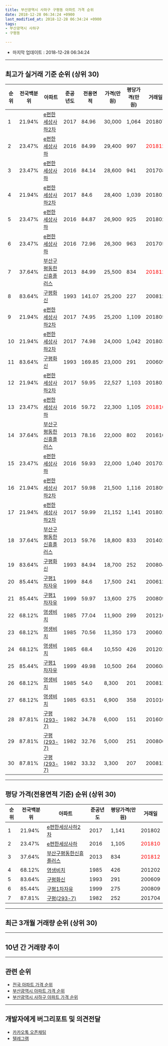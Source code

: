```yaml
---
title: 부산광역시 사하구 구평동 아파트 가격 순위
date: 2018-12-28 06:34:24 +0900
last_modified_at: 2018-12-28 06:34:24 +0900
tags:
- 부산광역시 사하구
- 구평동

---
```


* 마지막 업데이트 : 2018-12-28 06:34:24

---

## 최고가 실거래 기준 순위 (상위 30)


|순위|전국백분위|아파트|준공년도|전용면적|가격(만원)|평당가격(만원)|거래일|
|---|---|---|---|---|---|---|---|
|1|21.94%|[e편한세상사하2차](https://search.naver.com/search.naver?query=%EB%B6%80%EC%82%B0%EA%B4%91%EC%97%AD%EC%8B%9C+%EC%82%AC%ED%95%98%EA%B5%AC+%EA%B5%AC%ED%8F%89%EB%8F%99+e%ED%8E%B8%ED%95%9C%EC%84%B8%EC%83%81%EC%82%AC%ED%95%982%EC%B0%A8)|2017|84.96|30,000|1,064|201807|
|2|23.47%|[e편한세상사하](https://search.naver.com/search.naver?query=%EB%B6%80%EC%82%B0%EA%B4%91%EC%97%AD%EC%8B%9C+%EC%82%AC%ED%95%98%EA%B5%AC+%EA%B5%AC%ED%8F%89%EB%8F%99+e%ED%8E%B8%ED%95%9C%EC%84%B8%EC%83%81%EC%82%AC%ED%95%98)|2016|84.99|29,400|997|<span style="color:red">201812</span>|
|3|23.47%|[e편한세상사하](https://search.naver.com/search.naver?query=%EB%B6%80%EC%82%B0%EA%B4%91%EC%97%AD%EC%8B%9C+%EC%82%AC%ED%95%98%EA%B5%AC+%EA%B5%AC%ED%8F%89%EB%8F%99+e%ED%8E%B8%ED%95%9C%EC%84%B8%EC%83%81%EC%82%AC%ED%95%98)|2016|84.14|28,600|941|201708|
|4|21.94%|[e편한세상사하2차](https://search.naver.com/search.naver?query=%EB%B6%80%EC%82%B0%EA%B4%91%EC%97%AD%EC%8B%9C+%EC%82%AC%ED%95%98%EA%B5%AC+%EA%B5%AC%ED%8F%89%EB%8F%99+e%ED%8E%B8%ED%95%9C%EC%84%B8%EC%83%81%EC%82%AC%ED%95%982%EC%B0%A8)|2017|84.6|28,400|1,039|201801|
|5|23.47%|[e편한세상사하](https://search.naver.com/search.naver?query=%EB%B6%80%EC%82%B0%EA%B4%91%EC%97%AD%EC%8B%9C+%EC%82%AC%ED%95%98%EA%B5%AC+%EA%B5%AC%ED%8F%89%EB%8F%99+e%ED%8E%B8%ED%95%9C%EC%84%B8%EC%83%81%EC%82%AC%ED%95%98)|2016|84.87|26,900|925|201802|
|6|23.47%|[e편한세상사하](https://search.naver.com/search.naver?query=%EB%B6%80%EC%82%B0%EA%B4%91%EC%97%AD%EC%8B%9C+%EC%82%AC%ED%95%98%EA%B5%AC+%EA%B5%AC%ED%8F%89%EB%8F%99+e%ED%8E%B8%ED%95%9C%EC%84%B8%EC%83%81%EC%82%AC%ED%95%98)|2016|72.96|26,300|963|201705|
|7|37.64%|[부산구평동한신휴플러스](https://search.naver.com/search.naver?query=%EB%B6%80%EC%82%B0%EA%B4%91%EC%97%AD%EC%8B%9C+%EC%82%AC%ED%95%98%EA%B5%AC+%EA%B5%AC%ED%8F%89%EB%8F%99+%EB%B6%80%EC%82%B0%EA%B5%AC%ED%8F%89%EB%8F%99%ED%95%9C%EC%8B%A0%ED%9C%B4%ED%94%8C%EB%9F%AC%EC%8A%A4)|2013|84.99|25,500|834|<span style="color:red">201812</span>|
|8|83.64%|[구평화신](https://search.naver.com/search.naver?query=%EB%B6%80%EC%82%B0%EA%B4%91%EC%97%AD%EC%8B%9C+%EC%82%AC%ED%95%98%EA%B5%AC+%EA%B5%AC%ED%8F%89%EB%8F%99+%EA%B5%AC%ED%8F%89%ED%99%94%EC%8B%A0)|1993|141.07|25,200|227|200812|
|9|21.94%|[e편한세상사하2차](https://search.naver.com/search.naver?query=%EB%B6%80%EC%82%B0%EA%B4%91%EC%97%AD%EC%8B%9C+%EC%82%AC%ED%95%98%EA%B5%AC+%EA%B5%AC%ED%8F%89%EB%8F%99+e%ED%8E%B8%ED%95%9C%EC%84%B8%EC%83%81%EC%82%AC%ED%95%982%EC%B0%A8)|2017|74.95|25,200|1,109|201805|
|10|21.94%|[e편한세상사하2차](https://search.naver.com/search.naver?query=%EB%B6%80%EC%82%B0%EA%B4%91%EC%97%AD%EC%8B%9C+%EC%82%AC%ED%95%98%EA%B5%AC+%EA%B5%AC%ED%8F%89%EB%8F%99+e%ED%8E%B8%ED%95%9C%EC%84%B8%EC%83%81%EC%82%AC%ED%95%982%EC%B0%A8)|2017|74.98|24,000|1,042|201803|
|11|83.64%|[구평화신](https://search.naver.com/search.naver?query=%EB%B6%80%EC%82%B0%EA%B4%91%EC%97%AD%EC%8B%9C+%EC%82%AC%ED%95%98%EA%B5%AC+%EA%B5%AC%ED%8F%89%EB%8F%99+%EA%B5%AC%ED%8F%89%ED%99%94%EC%8B%A0)|1993|169.85|23,000|291|200609|
|12|21.94%|[e편한세상사하2차](https://search.naver.com/search.naver?query=%EB%B6%80%EC%82%B0%EA%B4%91%EC%97%AD%EC%8B%9C+%EC%82%AC%ED%95%98%EA%B5%AC+%EA%B5%AC%ED%8F%89%EB%8F%99+e%ED%8E%B8%ED%95%9C%EC%84%B8%EC%83%81%EC%82%AC%ED%95%982%EC%B0%A8)|2017|59.95|22,527|1,103|201801|
|13|23.47%|[e편한세상사하](https://search.naver.com/search.naver?query=%EB%B6%80%EC%82%B0%EA%B4%91%EC%97%AD%EC%8B%9C+%EC%82%AC%ED%95%98%EA%B5%AC+%EA%B5%AC%ED%8F%89%EB%8F%99+e%ED%8E%B8%ED%95%9C%EC%84%B8%EC%83%81%EC%82%AC%ED%95%98)|2016|59.72|22,300|1,105|<span style="color:red">201810</span>|
|14|37.64%|[부산구평동한신휴플러스](https://search.naver.com/search.naver?query=%EB%B6%80%EC%82%B0%EA%B4%91%EC%97%AD%EC%8B%9C+%EC%82%AC%ED%95%98%EA%B5%AC+%EA%B5%AC%ED%8F%89%EB%8F%99+%EB%B6%80%EC%82%B0%EA%B5%AC%ED%8F%89%EB%8F%99%ED%95%9C%EC%8B%A0%ED%9C%B4%ED%94%8C%EB%9F%AC%EC%8A%A4)|2013|78.16|22,000|802|201610|
|15|23.47%|[e편한세상사하](https://search.naver.com/search.naver?query=%EB%B6%80%EC%82%B0%EA%B4%91%EC%97%AD%EC%8B%9C+%EC%82%AC%ED%95%98%EA%B5%AC+%EA%B5%AC%ED%8F%89%EB%8F%99+e%ED%8E%B8%ED%95%9C%EC%84%B8%EC%83%81%EC%82%AC%ED%95%98)|2016|59.93|22,000|1,040|201703|
|16|21.94%|[e편한세상사하2차](https://search.naver.com/search.naver?query=%EB%B6%80%EC%82%B0%EA%B4%91%EC%97%AD%EC%8B%9C+%EC%82%AC%ED%95%98%EA%B5%AC+%EA%B5%AC%ED%8F%89%EB%8F%99+e%ED%8E%B8%ED%95%9C%EC%84%B8%EC%83%81%EC%82%AC%ED%95%982%EC%B0%A8)|2017|59.98|21,500|1,116|201809|
|17|21.94%|[e편한세상사하2차](https://search.naver.com/search.naver?query=%EB%B6%80%EC%82%B0%EA%B4%91%EC%97%AD%EC%8B%9C+%EC%82%AC%ED%95%98%EA%B5%AC+%EA%B5%AC%ED%8F%89%EB%8F%99+e%ED%8E%B8%ED%95%9C%EC%84%B8%EC%83%81%EC%82%AC%ED%95%982%EC%B0%A8)|2017|59.99|21,152|1,141|201802|
|18|37.64%|[부산구평동한신휴플러스](https://search.naver.com/search.naver?query=%EB%B6%80%EC%82%B0%EA%B4%91%EC%97%AD%EC%8B%9C+%EC%82%AC%ED%95%98%EA%B5%AC+%EA%B5%AC%ED%8F%89%EB%8F%99+%EB%B6%80%EC%82%B0%EA%B5%AC%ED%8F%89%EB%8F%99%ED%95%9C%EC%8B%A0%ED%9C%B4%ED%94%8C%EB%9F%AC%EC%8A%A4)|2013|59.76|18,800|833|201402|
|19|83.64%|[구평화신](https://search.naver.com/search.naver?query=%EB%B6%80%EC%82%B0%EA%B4%91%EC%97%AD%EC%8B%9C+%EC%82%AC%ED%95%98%EA%B5%AC+%EA%B5%AC%ED%8F%89%EB%8F%99+%EA%B5%AC%ED%8F%89%ED%99%94%EC%8B%A0)|1993|84.94|18,700|252|200804|
|20|85.44%|[구평1차자유](https://search.naver.com/search.naver?query=%EB%B6%80%EC%82%B0%EA%B4%91%EC%97%AD%EC%8B%9C+%EC%82%AC%ED%95%98%EA%B5%AC+%EA%B5%AC%ED%8F%89%EB%8F%99+%EA%B5%AC%ED%8F%891%EC%B0%A8%EC%9E%90%EC%9C%A0)|1999|84.6|17,500|241|200612|
|21|85.44%|[구평1차자유](https://search.naver.com/search.naver?query=%EB%B6%80%EC%82%B0%EA%B4%91%EC%97%AD%EC%8B%9C+%EC%82%AC%ED%95%98%EA%B5%AC+%EA%B5%AC%ED%8F%89%EB%8F%99+%EA%B5%AC%ED%8F%891%EC%B0%A8%EC%9E%90%EC%9C%A0)|1999|59.97|13,600|275|200809|
|22|68.12%|[영생비치](https://search.naver.com/search.naver?query=%EB%B6%80%EC%82%B0%EA%B4%91%EC%97%AD%EC%8B%9C+%EC%82%AC%ED%95%98%EA%B5%AC+%EA%B5%AC%ED%8F%89%EB%8F%99+%EC%98%81%EC%83%9D%EB%B9%84%EC%B9%98)|1985|77.04|11,900|299|201210|
|23|68.12%|[영생비치](https://search.naver.com/search.naver?query=%EB%B6%80%EC%82%B0%EA%B4%91%EC%97%AD%EC%8B%9C+%EC%82%AC%ED%95%98%EA%B5%AC+%EA%B5%AC%ED%8F%89%EB%8F%99+%EC%98%81%EC%83%9D%EB%B9%84%EC%B9%98)|1985|70.56|11,350|173|200601|
|24|68.12%|[영생비치](https://search.naver.com/search.naver?query=%EB%B6%80%EC%82%B0%EA%B4%91%EC%97%AD%EC%8B%9C+%EC%82%AC%ED%95%98%EA%B5%AC+%EA%B5%AC%ED%8F%89%EB%8F%99+%EC%98%81%EC%83%9D%EB%B9%84%EC%B9%98)|1985|68.4|10,550|426|201202|
|25|85.44%|[구평1차자유](https://search.naver.com/search.naver?query=%EB%B6%80%EC%82%B0%EA%B4%91%EC%97%AD%EC%8B%9C+%EC%82%AC%ED%95%98%EA%B5%AC+%EA%B5%AC%ED%8F%89%EB%8F%99+%EA%B5%AC%ED%8F%891%EC%B0%A8%EC%9E%90%EC%9C%A0)|1999|49.98|10,500|264|200608|
|26|68.12%|[영생비치](https://search.naver.com/search.naver?query=%EB%B6%80%EC%82%B0%EA%B4%91%EC%97%AD%EC%8B%9C+%EC%82%AC%ED%95%98%EA%B5%AC+%EA%B5%AC%ED%8F%89%EB%8F%99+%EC%98%81%EC%83%9D%EB%B9%84%EC%B9%98)|1985|54.0|8,300|201|200812|
|27|68.12%|[영생비치](https://search.naver.com/search.naver?query=%EB%B6%80%EC%82%B0%EA%B4%91%EC%97%AD%EC%8B%9C+%EC%82%AC%ED%95%98%EA%B5%AC+%EA%B5%AC%ED%8F%89%EB%8F%99+%EC%98%81%EC%83%9D%EB%B9%84%EC%B9%98)|1985|63.51|6,900|358|201010|
|28|87.81%|[구평(293-7)](https://search.naver.com/search.naver?query=%EB%B6%80%EC%82%B0%EA%B4%91%EC%97%AD%EC%8B%9C+%EC%82%AC%ED%95%98%EA%B5%AC+%EA%B5%AC%ED%8F%89%EB%8F%99+%EA%B5%AC%ED%8F%89%28293-7%29)|1982|34.78|6,000|151|201609|
|29|87.81%|[구평(293-7)](https://search.naver.com/search.naver?query=%EB%B6%80%EC%82%B0%EA%B4%91%EC%97%AD%EC%8B%9C+%EC%82%AC%ED%95%98%EA%B5%AC+%EA%B5%AC%ED%8F%89%EB%8F%99+%EA%B5%AC%ED%8F%89%28293-7%29)|1982|32.76|5,000|251|200806|
|30|87.81%|[구평(293-7)](https://search.naver.com/search.naver?query=%EB%B6%80%EC%82%B0%EA%B4%91%EC%97%AD%EC%8B%9C+%EC%82%AC%ED%95%98%EA%B5%AC+%EA%B5%AC%ED%8F%89%EB%8F%99+%EA%B5%AC%ED%8F%89%28293-7%29)|1982|33.32|3,300|207|200812|


---

## 평당 가격(전용면적 기준) 순위 (상위 30)


|순위|전국백분위|아파트|준공년도|평당가격(만원)|거래일|
|---|---|---|---|---|---|
|1|21.94%|[e편한세상사하2차](https://search.naver.com/search.naver?query=%EB%B6%80%EC%82%B0%EA%B4%91%EC%97%AD%EC%8B%9C+%EC%82%AC%ED%95%98%EA%B5%AC+%EA%B5%AC%ED%8F%89%EB%8F%99+e%ED%8E%B8%ED%95%9C%EC%84%B8%EC%83%81%EC%82%AC%ED%95%982%EC%B0%A8)|2017|1,141|201802|
|2|23.47%|[e편한세상사하](https://search.naver.com/search.naver?query=%EB%B6%80%EC%82%B0%EA%B4%91%EC%97%AD%EC%8B%9C+%EC%82%AC%ED%95%98%EA%B5%AC+%EA%B5%AC%ED%8F%89%EB%8F%99+e%ED%8E%B8%ED%95%9C%EC%84%B8%EC%83%81%EC%82%AC%ED%95%98)|2016|1,105|<span style="color:red">201810</span>|
|3|37.64%|[부산구평동한신휴플러스](https://search.naver.com/search.naver?query=%EB%B6%80%EC%82%B0%EA%B4%91%EC%97%AD%EC%8B%9C+%EC%82%AC%ED%95%98%EA%B5%AC+%EA%B5%AC%ED%8F%89%EB%8F%99+%EB%B6%80%EC%82%B0%EA%B5%AC%ED%8F%89%EB%8F%99%ED%95%9C%EC%8B%A0%ED%9C%B4%ED%94%8C%EB%9F%AC%EC%8A%A4)|2013|834|<span style="color:red">201812</span>|
|4|68.12%|[영생비치](https://search.naver.com/search.naver?query=%EB%B6%80%EC%82%B0%EA%B4%91%EC%97%AD%EC%8B%9C+%EC%82%AC%ED%95%98%EA%B5%AC+%EA%B5%AC%ED%8F%89%EB%8F%99+%EC%98%81%EC%83%9D%EB%B9%84%EC%B9%98)|1985|426|201202|
|5|83.64%|[구평화신](https://search.naver.com/search.naver?query=%EB%B6%80%EC%82%B0%EA%B4%91%EC%97%AD%EC%8B%9C+%EC%82%AC%ED%95%98%EA%B5%AC+%EA%B5%AC%ED%8F%89%EB%8F%99+%EA%B5%AC%ED%8F%89%ED%99%94%EC%8B%A0)|1993|291|200609|
|6|85.44%|[구평1차자유](https://search.naver.com/search.naver?query=%EB%B6%80%EC%82%B0%EA%B4%91%EC%97%AD%EC%8B%9C+%EC%82%AC%ED%95%98%EA%B5%AC+%EA%B5%AC%ED%8F%89%EB%8F%99+%EA%B5%AC%ED%8F%891%EC%B0%A8%EC%9E%90%EC%9C%A0)|1999|275|200809|
|7|87.81%|[구평(293-7)](https://search.naver.com/search.naver?query=%EB%B6%80%EC%82%B0%EA%B4%91%EC%97%AD%EC%8B%9C+%EC%82%AC%ED%95%98%EA%B5%AC+%EA%B5%AC%ED%8F%89%EB%8F%99+%EA%B5%AC%ED%8F%89%28293-7%29)|1982|252|201704|


---

## 최근 3개월 거래량 순위 (상위 30)


<div style="width:100%;">
    <canvas id="deal_count_ranking" height="250"></canvas>
</div>


<script>
new Chart(document.getElementById("deal_count_ranking"), {
    type: 'horizontalBar',
    data: {
        labels: ['e편한세상사하', '부산구평동한신휴플러스', '구평화신', 'e편한세상사하2차', '영생비치', '구평1차자유'],
        datasets: [{
            label: '실거래 수',
            data: [12, 5, 4, 3, 1, 1],
            borderColor: "rgba(255, 0, 128, 1)",
            backgroundColor: "rgba(255, 0, 128, 0.5)",
            fill: false,
        }]
    },
    options: {
        responsive: true,
        title: {
            display: true,
            text: '최근 3개월 거래량 순위'
        },
        tooltips: {
            mode: 'index',
            intersect: false,
            callbacks: {
                title: function(tooltipItems, data) {
                    return "실거래 수:";
                },
                label: function(tooltipItem, data) {
                    return data.labels[tooltipItem.index] + ": " + tooltipItem.xLabel;
                }
            }
        },
        hover: {
            mode: 'nearest',
            intersect: true
        },
        scales: {
            xAxes: [{
                display: true,
                scaleLabel: {
                    display: true,
                    labelString: '실거래 수'
                },
                ticks: {
                    suggestedMin: 0,
                }
            }],
            yAxes: [{
                display: true,
                ticks: {
                    autoSkip: false,
                    callback: function(value, index, values) {
                        if (value.length > 15)
                            return value.substr(0, 13) + "...";
                        else
                            return value;
                    }
                },
                scaleLabel: {
                    display: false,
                }
            }]
        }
    }
});

</script>


---

## 10년 간 거래량 추이


<div style="width:100%;">
    <canvas id="deal_progress" height="250"></canvas>
</div>

<script>
new Chart(document.getElementById("deal_progress"), {
    type: 'line',
    data: {
        labels: ['200812','200901','200902','200903','200904','200905','200906','200907','200908','200909','200910','200911','200912','201001','201002','201003','201004','201005','201006','201007','201008','201009','201010','201011','201012','201101','201102','201103','201104','201105','201106','201107','201108','201109','201110','201111','201112','201201','201202','201203','201204','201205','201206','201207','201208','201209','201210','201211','201212','201301','201302','201303','201304','201305','201306','201307','201308','201309','201310','201311','201312','201401','201402','201403','201404','201405','201406','201407','201408','201409','201410','201411','201412','201501','201502','201503','201504','201505','201506','201507','201508','201509','201510','201511','201512','201601','201602','201603','201604','201605','201606','201607','201608','201609','201610','201611','201612','201701','201702','201703','201704','201705','201706','201707','201708','201709','201710','201711','201712','201801','201802','201803','201804','201805','201806','201807','201808','201809','201810','201811','201812'],
        datasets: [{
            label: '실거래 수',
            pointRadius: 1,
            data: [5, 4, 9, 11, 7, 5, 6, 8, 6, 7, 9, 18, 3, 8, 7, 14, 11, 5, 10, 10, 8, 7, 14, 1, 6, 3, 1, 8, 4, 7, 3, 5, 5, 2, 8, 4, 3, 2, 4, 8, 2, 5, 3, 3, 1, 1, 3, 4, 2, 5, 5, 7, 14, 6, 13, 10, 2, 6, 8, 4, 6, 8, 6, 4, 8, 6, 13, 7, 4, 10, 12, 8, 8, 9, 11, 13, 14, 6, 7, 7, 7, 7, 19, 10, 7, 4, 13, 8, 17, 3, 5, 10, 13, 16, 20, 14, 5, 4, 7, 15, 10, 13, 6, 11, 16, 10, 10, 14, 6, 7, 7, 13, 11, 17, 5, 5, 7, 10, 13, 5, 8],
            borderColor: "rgba(255, 201, 14, 1)",
            backgroundColor: "rgba(255, 201, 14, 0.5)",
            fill: true,
        }]
    },
    options: {
        responsive: true,
        title: {
            display: true,
            text: '10년간 거래량 추이'
        },
        tooltips: {
            mode: 'index',
            intersect: false,
        },
        hover: {
            mode: 'nearest',
            intersect: true
        },
        scales: {
            xAxes: [{
                display: true,
                scaleLabel: {
                    display: true,
                    labelString: '년/월'
                }
            }],
            yAxes: [{
                display: true,
                ticks: {
                    suggestedMin: 0,
                },
                scaleLabel: {
                    display: true,
                    labelString: '실거래 수'
                }
            }]
        }
    }
});

</script>


---

## 관련 순위

- [전국 아파트 가격 순위](https://inasie.github.io/apt-ranking/전국)
- [부산광역시 아파트 가격 순위](https://inasie.github.io/apt-ranking/부산광역시)
- [부산광역시 사하구 아파트 가격 순위](https://inasie.github.io/apt-ranking/부산광역시-사하구)


---

## 개발자에게 버그리포트 및 의견전달

- [카카오톡 오픈채팅](https://open.kakao.com/o/gLJUAP4)
- [텔레그램](https://t.me/inasie)

